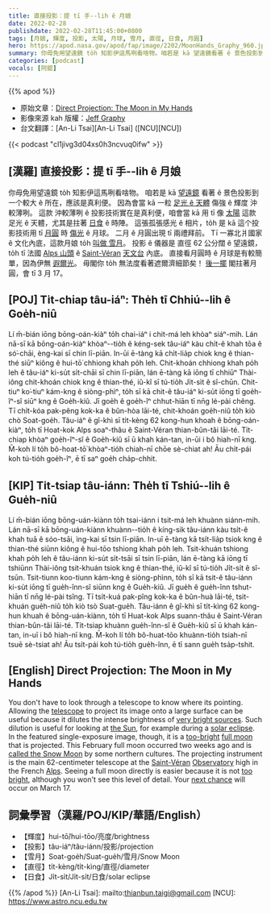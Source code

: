 ```yaml
---
title: 直接投影：提 tī 手--lih ê 月娘
date: 2022-02-28
publishdate: 2022-02-28T11:45:00+0800
tags: [月娘, 輝度, 投影, 太陽, 月球, 雪月, 直徑, 日食, 月圓]
hero: https://apod.nasa.gov/apod/fap/image/2202/MoonHands_Graphy_960.jpg
summary: 你毋免用望遠鏡 to̍h 知影伊這馬咧看啥物。咱若是 kā 望遠鏡看著 ê 景色投影到一个較大 ê 所在，應該是真利便。
categories: [podcast]
vocals: [阿錕]
---
```


{{% apod %}}

- 原始文章：[Direct Projection: The Moon in My Hands](https://apod.nasa.gov/apod/ap220228.html)
- 影像來源 kah 版權：[Jeff Graphy](https://www.facebook.com/Jeffgraphyphotography/)
- 台文翻譯：[An-Li Tsai][An-Li Tsai] ([NCU][NCU])

{{< podcast "cl1jivg3d04xs0h3ncvuq0ifw" >}}

## [漢羅] 直接投影：提 tī 手--lih ê 月娘
你毋免用望遠鏡 to̍h 知影伊這馬咧看啥物。
咱若是 kā [望遠鏡][telescope] 看著 ê 景色投影到一个較大 ê 所在，應該是真利便。
因為會當 kā 一粒 [足光 ê 天體][very bright sources] 傷強 ê 輝度 沖較薄咧。
這款 沖較薄咧 ê 投影技術實在是真利便，咱會當 kā 用 tī 像 [太陽][the Sun] 這款足光 ê 天體，尤其是拄著 [日食][solar eclipse] ê 時陣。
這張孤張感光 ê 相片，to̍h 是 kā 這个投影技術用 tī [月圓][full moon] 時 [傷光][too-bright] ê 月球。
二月 ê 月圓出現 tī 兩禮拜前。
Tī 一寡北爿國家 ê 文化內底，這款月娘 to̍h [叫做 雪月][called the Snow Moon]。
投影 ê 儀器是 直徑 62 公分闊 ê 望遠鏡，to̍h tī 法國 [Alps 山頭][Alps] ê [Saint-Véran][Saint-Véran] [天文台][Observatory] 內底。
直接看月圓時 ê 月球是有較簡單，因為伊無 [遐爾光][too bright]。
毋閣你 to̍h 無法度看著遮爾濟細節矣！
[後一擺][next chance] 閣拄著月圓，會 tī 3 月 17。

## [POJ] Ti̍t-chiap tâu-iáⁿ: The̍h tī Chhiú--lih ê Goe̍h-niû
Lí m̄-bián iōng bōng-oán-kiàⁿ to̍h chai-iáⁿ i chit-má leh khòaⁿ siáⁿ-mih.
Lán nā-sī kā bōng-oán-kiàⁿ khòaⁿ--tio̍h ê kéng-sek tâu-iáⁿ kàu chi̍t-ê khah tōa ê só͘-chāi, èng-kai sī chin lī-piān.
In-ūi ē-tàng kā chi̍t-lia̍p chiok kng ê thian-thé siūⁿ kiông ê hui-tō͘ chhiong khah po̍h leh.
Chit-khoán chhiong khah po̍h leh ê tâu-iáⁿ ki-su̍t si̍t-chāi sī chin lī-piān, lán ē-tàng kā iōng tī chhiūⁿ Thài-iông chit-khoán chiok kng ê thian-thé, iû-kî sī tú-tio̍h Ji̍t-si̍t ê sî-chūn.
Chit-tiuⁿ ko͘-tiuⁿ kám-kng ê siòng-phìⁿ, to̍h sī kā chit-ê tâu-iáⁿ ki-su̍t iōng tī goe̍h-îⁿ-sî siūⁿ kng ê Goe̍h-kiû.
Jī goe̍h ê goe̍h-îⁿ chhut-hiān tī nn̄g lé-pài chêng.
Tī chi̍t-kóa pak-pêng kok-ka ê bûn-hòa lāi-té, chit-khoán goe̍h-niû to̍h kiò chò Soat-goe̍h.
Tâu-iáⁿ ê gî-khì sī ti̍t-kèng 62 kong-hun khoah ê bōng-oán-kiàⁿ, to̍h tī Hoat-kok Alps soaⁿ-thâu ê Saint-Véran thian-bûn-tâi lāi-té.
Ti̍t-chiap khòaⁿ goe̍h-îⁿ-sî ê Goe̍h-kiû sī ū khah kán-tan, in-ūi i bô hiah-nī kng.
M̄-koh lí to̍h bô-hoat-tō͘ khòaⁿ-tio̍h chiah-nī chōe sè-chiat ah!
Āu chi̍t-pái koh tú-tio̍h goe̍h-îⁿ, ē tī saⁿ goe̍h cha̍p-chhit.

## [KIP] Ti̍t-tsiap tâu-iánn: The̍h tī Tshiú--lih ê Gue̍h-niû
Lí m̄-bián iōng bōng-uán-kiànn to̍h tsai-iánn i tsit-má leh khuànn siánn-mih.
Lán nā-sī kā bōng-uán-kiànn khuànn--tio̍h ê kíng-sik tâu-iánn kàu tsi̍t-ê khah tuā ê sóo-tsāi, ìng-kai sī tsin lī-piān.
In-uī ē-tàng kā tsi̍t-lia̍p tsiok kng ê thian-thé siūnn kiông ê hui-tōo tshiong khah po̍h leh.
Tsit-khuán tshiong khah po̍h leh ê tâu-iánn ki-su̍t si̍t-tsāi sī tsin lī-piān, lán ē-tàng kā iōng tī tshiūnn Thài-iông tsit-khuán tsiok kng ê thian-thé, iû-kî sī tú-tio̍h Ji̍t-si̍t ê sî-tsūn.
Tsit-tiunn koo-tiunn kám-kng ê siòng-phìnn, to̍h sī kā tsit-ê tâu-iánn ki-su̍t iōng tī gue̍h-înn-sî siūnn kng ê Gue̍h-kiû.
Jī gue̍h ê gue̍h-înn tshut-hiān tī nn̄g lé-pài tsîng.
Tī tsi̍t-kuá pak-pîng kok-ka ê bûn-huà lāi-té, tsit-khuán gue̍h-niû to̍h kiò tsò Suat-gue̍h.
Tâu-iánn ê gî-khì sī ti̍t-kìng 62 kong-hun khuah ê bōng-uán-kiànn, to̍h tī Huat-kok Alps suann-thâu ê Saint-Véran thian-bûn-tâi lāi-té.
Ti̍t-tsiap khuànn gue̍h-înn-sî ê Gue̍h-kiû sī ū khah kán-tan, in-uī i bô hiah-nī kng.
M̄-koh lí to̍h bô-huat-tōo khuànn-tio̍h tsiah-nī tsuē sè-tsiat ah!
Āu tsi̍t-pái koh tú-tio̍h gue̍h-înn, ē tī sann gue̍h tsa̍p-tshit.

## [English] Direct Projection: The Moon in My Hands
You don't have to look through a telescope to know where its pointing.
Allowing the [telescope][telescope] to project its image onto a large surface can be useful because it dilutes the intense brightness of [very bright sources][very bright sources].
Such dilution is useful for looking at [the Sun][the Sun], for example during a [solar eclipse][solar eclipse].
In the featured single-exposure image, though, it is a [too-bright][too-bright] [full moon][full moon] that is projected.
This February full moon occurred two weeks ago and is [called the Snow Moon][called the Snow Moon] by some northern cultures.
The projecting instrument is the main 62-centimeter telescope at the [Saint-Véran][Saint-Véran] [Observatory][Observatory] high in the French [Alps][Alps].
Seeing a full moon directly is easier because it is not [too bright][too bright], although you won't see this level of detail.
Your [next chance][next chance] will occur on March 17.

## 詞彙學習（漢羅/POJ/KIP/華語/English）
- 【輝度】hui-tō͘/hui-tōo/亮度/brightness
- 【投影】tâu-iáⁿ/tâu-iánn/投影/projection
- 【雪月】Soat-goe̍h/Suat-gue̍h/雪月/Snow Moon
- 【直徑】ti̍t-kèng/ti̍t-kìng/直徑/diameter
- 【日食】Ji̍t-si̍t/Ji̍t-si̍t/日食/solar eclipse


{{% /apod %}}
[An-Li Tsai]: mailto:thianbun.taigi@gmail.com
[NCU]: https://www.astro.ncu.edu.tw


[telescope]:https://spaceplace.nasa.gov/telescopes/en/
[very bright sources]:https://en.wikipedia.org/wiki/List_of_brightest_natural_objects_in_the_sky
[the Sun]:https://spaceplace.nasa.gov/all-about-the-sun/en/
[solar eclipse]:https://apod.nasa.gov/apod/ap080802.html
[too-bright]:https://www.nasa.gov/feature/episode-19-we-asked-a-nasa-scientist-why-can-you-see-the-moon-during-the-day
[full moon]:https://apod.nasa.gov/apod/ap160201.html
[called the Snow Moon]:https://www.timeanddate.com/astronomy/moon/full-moon-names.html
[Saint-Véran]:https://youtu.be/snB8f_4KoB0
[Observatory]:https://en.wikipedia.org/wiki/Observatory_of_Saint-Veran
[Alps]:https://en.wikipedia.org/wiki/Alps
[too bright]:https://cdn.shopify.com/s/files/1/0591/9784/9807/products/cat-with-sunglasses-advanced-animals-cats-paint-by-numbers-global-figuredart-free-shipping_972_640x.jpg
[next chance]:https://svs.gsfc.nasa.gov/4955
